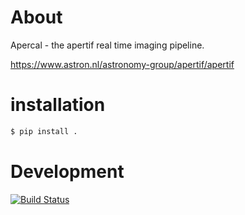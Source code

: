 # About

Apercal - the apertif real time imaging pipeline.

https://www.astron.nl/astronomy-group/apertif/apertif

# installation

```bash
$ pip install .
```


# Development
[![Build Status](https://travis-ci.org/apertif/apercal.svg?branch=master)](https://travis-ci.org/apertif/apercal)